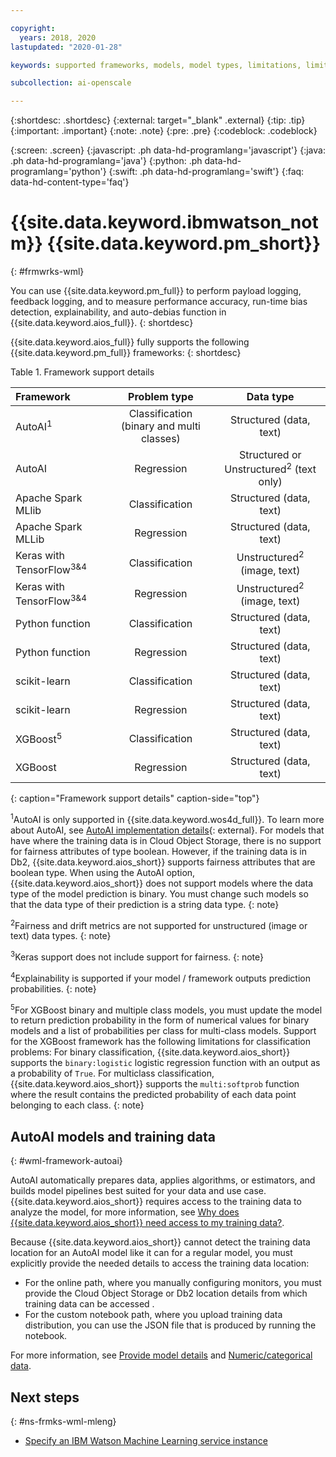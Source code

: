 ```yaml
---

copyright:
  years: 2018, 2020
lastupdated: "2020-01-28"

keywords: supported frameworks, models, model types, limitations, limits, XGBoost, AutoAI, Keras, scikit-learn, Spark, Python

subcollection: ai-openscale

---
```


{:shortdesc: .shortdesc}
{:external: target="_blank" .external}
{:tip: .tip}
{:important: .important}
{:note: .note}
{:pre: .pre}
{:codeblock: .codeblock}

{:screen: .screen}
{:javascript: .ph data-hd-programlang='javascript'}
{:java: .ph data-hd-programlang='java'}
{:python: .ph data-hd-programlang='python'}
{:swift: .ph data-hd-programlang='swift'}
{:faq: data-hd-content-type='faq'}

# {{site.data.keyword.ibmwatson_notm}} {{site.data.keyword.pm_short}}
{: #frmwrks-wml}

You can use {{site.data.keyword.pm_full}} to perform payload logging, feedback logging, and to measure performance accuracy, run-time bias detection, explainability, and auto-debias function in {{site.data.keyword.aios_full}}.
{: shortdesc}

{{site.data.keyword.aios_full}} fully supports the following {{site.data.keyword.pm_full}} frameworks: 
{: shortdesc}

Table 1. Framework support details

| Framework | Problem type | Data type |
|:---|:---:|:---:|
| AutoAI<sup>1</sup> | Classification (binary and multi classes) | Structured (data, text) |
| AutoAI | Regression | Structured or Unstructured<sup>2</sup> (text only) |
| Apache Spark MLlib | Classification | Structured (data, text) |
| Apache Spark MLLib | Regression | Structured (data, text) |
| Keras with TensorFlow<sup>3</sup><sup>&</sup><sup>4</sup> | Classification | Unstructured<sup>2</sup> (image, text) |
| Keras with TensorFlow<sup>3</sup><sup>&</sup><sup>4</sup> | Regression | Unstructured<sup>2</sup> (image, text) |
| Python function | Classification | Structured (data, text) |
| Python function | Regression | Structured (data, text) |
| scikit-learn | Classification | Structured (data, text) |
| scikit-learn | Regression | Structured (data, text) |
| XGBoost<sup>5</sup> | Classification | Structured (data, text) |
| XGBoost | Regression | Structured (data, text) |
{: caption="Framework support details" caption-side="top"}

<sup>1</sup>AutoAI is only supported in {{site.data.keyword.wos4d_full}}. To learn more about AutoAI, see [AutoAI implementation details](https://dataplatform.cloud.ibm.com/docs/content/wsj/analyze-data/autoai-details.html?audience=wdp&context=analytics){: external}. For models that have where the training data is in Cloud Object Storage, there is no support for fairness attributes of type boolean. However, if the training data is in Db2, {{site.data.keyword.aios_short}} supports fairness attributes that are boolean type. When using the AutoAI option, {{site.data.keyword.aios_short}} does not support models where the data type of the model prediction is binary. You must change such models so that the data type of their prediction is a string data type.
{: note}

<sup>2</sup>Fairness and drift metrics are not supported for unstructured (image or text) data types.
{: note}


<sup>3</sup>Keras support does not include support for fairness.
{: note}

<sup>4</sup>Explainability is supported if your model / framework outputs prediction probabilities.
{: note}

<sup>5</sup>For XGBoost binary and multiple class models, you must update the model to return prediction probability in the form of numerical values for binary models and a list of probabilities per class for multi-class models. Support for the XGBoost framework has the following limitations for classification problems: For binary classification, {{site.data.keyword.aios_short}} supports the `binary:logistic` logistic regression function with an output as a probability of `True`. For multiclass classification, {{site.data.keyword.aios_short}} supports the `multi:softprob` function where the result contains the predicted probability of each data point belonging to each class.
{: note}


## AutoAI models and training data
{: #wml-framework-autoai}

AutoAI automatically prepares data, applies algorithms, or estimators, and builds model pipelines best suited for your data and use case. {{site.data.keyword.aios_short}} requires access to the training data to analyze the model, for more information, see [Why does {{site.data.keyword.aios_short}} need access to my training data?](/docs/services/ai-openscale?topic=ai-openscale-wos-faqs#trainingdata). 

Because {{site.data.keyword.aios_short}} cannot detect the training data location for an AutoAI model like it can for a regular model, you must explicitly provide the needed details to access the training data location:

- For the online path, where you manually configuring monitors, you must provide the Cloud Object Storage or Db2 location details from which training data can be accessed .
- For the custom notebook path, where you upload training data distribution, you can use the JSON file that is produced by running the notebook.

For more information, see [Provide model details](/docs/services/ai-openscale?topic=ai-openscale-mo-config#mo-work-model-dets) and [Numeric/categorical data](/docs/services/ai-openscale?topic=ai-openscale-mo-config#mo-nuca).


## Next steps
{: #ns-frmks-wml-mleng}

- [Specify an IBM Watson Machine Learning service instance]()